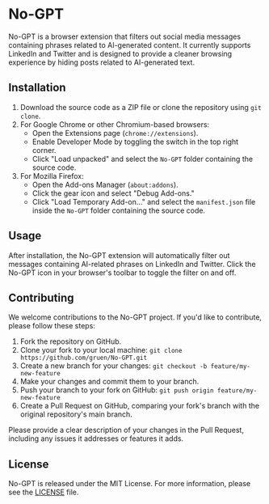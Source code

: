 # No-GPT

No-GPT is a browser extension that filters out social media messages containing phrases related to AI-generated content. It currently supports LinkedIn and Twitter and is designed to provide a cleaner browsing experience by hiding posts related to AI-generated text.

## Installation

1. Download the source code as a ZIP file or clone the repository using `git clone`.
2. For Google Chrome or other Chromium-based browsers:
   - Open the Extensions page (`chrome://extensions`).
   - Enable Developer Mode by toggling the switch in the top right corner.
   - Click "Load unpacked" and select the `No-GPT` folder containing the source code.
3. For Mozilla Firefox:
   - Open the Add-ons Manager (`about:addons`).
   - Click the gear icon and select "Debug Add-ons."
   - Click "Load Temporary Add-on..." and select the `manifest.json` file inside the `No-GPT` folder containing the source code.

## Usage

After installation, the No-GPT extension will automatically filter out messages containing AI-related phrases on LinkedIn and Twitter. Click the No-GPT icon in your browser's toolbar to toggle the filter on and off.

## Contributing

We welcome contributions to the No-GPT project. If you'd like to contribute, please follow these steps:

1. Fork the repository on GitHub.
2. Clone your fork to your local machine: `git clone https://github.com/gruen/No-GPT.git`
3. Create a new branch for your changes: `git checkout -b feature/my-new-feature`
4. Make your changes and commit them to your branch.
5. Push your branch to your fork on GitHub: `git push origin feature/my-new-feature`
6. Create a Pull Request on GitHub, comparing your fork's branch with the original repository's main branch.

Please provide a clear description of your changes in the Pull Request, including any issues it addresses or features it adds.

## License

No-GPT is released under the MIT License. For more information, please see the [LICENSE](LICENSE) file.
